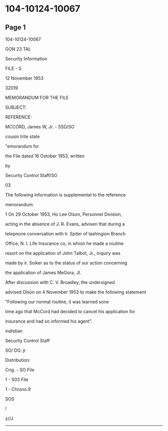 # 104-10124-10067

## Page 1

104-10124-10067

GON 23 TAL

Security Information

FILE - S

12 November 1953

32019

MEMORANDUM FOR THE FILE

SUBJECT:

REFERENCE:

MCCORD, James W, Jr. - SSD/SO

cousin trite state

"emorandum for

the File dated 16 Ostober 1953, written

by

Security Control Staff/SO

03

The following information is supplemental to the reference

menorandum:

1 On 29 October 1953, Ho Lee Olson, Personnel Division,

acting in the absence of J. R. Evans, advisen that during a

telepnone conversation with lr. Spiter of lashingion Branch

Office, N. I. Life Insurance co, in whion he made a routine

resort on the application of John Talbot, Jr., inquiry was

made by ir. Soiker as to the status of our action concerning

the application of James MeGora, JI.

After discussion with C. V. Broadley, the undersigned

advised Olson on 4 November 1953 to make the following statement

"Following our normal routine, it was learned sone

time ago that McCord had decided to cancel his application for

insurance and had so informed his agent".

indistian

Security Control Staff

SO/ DG: jr

Distribution:

Crig. - SO File

1 - S03 File

1 - Chrono.9

SOS

!

z//J

---

